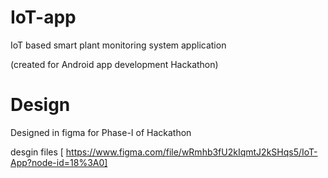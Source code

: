 # IoT-app
IoT based smart plant monitoring system application

(created for Android app development Hackathon)

# Design
Designed in figma for Phase-I of Hackathon

desgin files [ https://www.figma.com/file/wRmhb3fU2kIqmtJ2kSHqs5/IoT-App?node-id=18%3A0]
